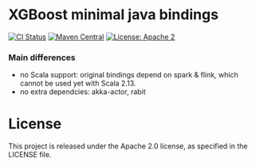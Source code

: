 # XGBoost minimal java bindings

[![CI Status](https://github.com/metarank/xgboost-java/workflows/CI/badge.svg)](https://github.com/metarank/xgboost-java/actions)
[![Maven Central](https://maven-badges.herokuapp.com/maven-central/io.github.metarank/xgboost-java_2.13/badge.svg?style=plastic)](https://maven-badges.herokuapp.com/maven-central/io.github.metarank/xgboost-java_2.13)
[![License: Apache 2](https://img.shields.io/badge/License-Apache2-green.svg)](https://opensource.org/licenses/Apache-2.0)

### Main differences

* no Scala support: original bindings depend on spark & flink, which cannot be used yet with Scala 2.13.
* no extra dependcies: akka-actor, rabit

# License

This project is released under the Apache 2.0 license, as specified in the LICENSE file.
